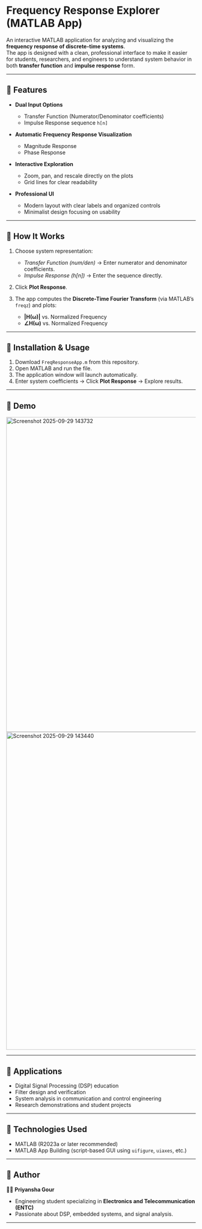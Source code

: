 # Frequency Response Explorer (MATLAB App)

An interactive MATLAB application for analyzing and visualizing the **frequency response of discrete-time systems**.  
The app is designed with a clean, professional interface to make it easier for students, researchers, and engineers to understand system behavior in both **transfer function** and **impulse response** form.

---

## 🔹 Features
- **Dual Input Options**  
  - Transfer Function (Numerator/Denominator coefficients)  
  - Impulse Response sequence `h[n]`

- **Automatic Frequency Response Visualization**  
  - Magnitude Response  
  - Phase Response  

- **Interactive Exploration**  
  - Zoom, pan, and rescale directly on the plots  
  - Grid lines for clear readability  

- **Professional UI**  
  - Modern layout with clear labels and organized controls  
  - Minimalist design focusing on usability  

---

## 🔹 How It Works
1. Choose system representation:
   - *Transfer Function (num/den)* → Enter numerator and denominator coefficients.  
   - *Impulse Response (h[n])* → Enter the sequence directly.  

2. Click **Plot Response**.  

3. The app computes the **Discrete-Time Fourier Transform** (via MATLAB’s `freqz`) and plots:  
   - **|H(ω)|** vs. Normalized Frequency  
   - **∠H(ω)** vs. Normalized Frequency  

---

## 🔹 Installation & Usage
1. Download `FreqResponseApp.m` from this repository.  
2. Open MATLAB and run the file.  
3. The application window will launch automatically.  
4. Enter system coefficients → Click **Plot Response** → Explore results.  

---

## 🔹 Demo
<img width="992" height="837" alt="Screenshot 2025-09-29 143732" src="https://github.com/user-attachments/assets/47d46980-b9b3-4fc6-b0fa-c5c5ccd327e7" />

<img width="997" height="845" alt="Screenshot 2025-09-29 143440" src="https://github.com/user-attachments/assets/c836e543-30bc-41aa-b0ad-480aed4067db" />



---

## 🔹 Applications
- Digital Signal Processing (DSP) education  
- Filter design and verification  
- System analysis in communication and control engineering  
- Research demonstrations and student projects  

---

## 🔹 Technologies Used
- MATLAB (R2023a or later recommended)  
- MATLAB App Building (script-based GUI using `uifigure`, `uiaxes`, etc.)  

---

## 🔹 Author
👩‍💻 **Priyansha Gour**  
- Engineering student specializing in **Electronics and Telecommunication (ENTC)**  
- Passionate about DSP, embedded systems, and signal analysis.

---
